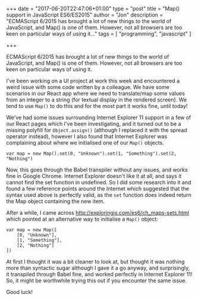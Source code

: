 +++
date = "2017-06-20T22:47:06+01:00"
type = "post"
title = "Map() support in JavaScript ES6/ES2015"
author = "Jon"
description = "ECMAScript 6/2015 has brought a lot of new things to the world of JavaScript, and Map() is one of them. However, not all browsers are too keen on particular ways of using it..."
tags = [
	"programming",
	"javascript"
]

+++

ECMAScript 6/2015 has brought a lot of new things to the world of JavaScript, and Map() is one of them. However, not all browsers are too keen on particular ways of using it.

I've been working on a UI project at work this week and encountered a weird issue with some code written by a colleague. We have some scenarios in our React app where we need to translate/map some values from an integer to a string (for textual display in the rendered screen). We tend to use `Map()` to do this and for the most part it works fine, until today!

We've had some issues surrounding Internet Explorer 11 support in a few of our React pages which I've been investigating, and it turned out to be a missing polyfill for `Object.assign()` (although I replaced it with the spread operator instead), however I also found that Internet Explorer was complaining about where we initialised one of our `Map()` objects.

	var map = new Map().set(0, "Unknown").set(1, "Something").set(2, "Nothing")

Now, this goes through the Babel transpiler without any issues, and works fine in Google Chrome. Internet Explorer doesn't like it at all, and says it cannot find the set function in undefined. So I did some research into it and found a few reference points around the Internet which suggested that the syntax used above is perfectly valid, as the `set` function does indeed return the Map object containing the new item.

After a while, I came across http://exploringjs.com/es6/ch_maps-sets.html which pointed at an alternative way to initialise a `Map()` object:

	var map = new Map([
		[0, "Unknown"],
		[1, "Something"],
		[2, "Nothing"]
	])

At first I thought it was a bit cleaner to look at, but thought it was nothing more than syntactic sugar although I gave it a go anyway, and surprisingly, it transpiled through Babel fine, and worked perfectly in Internet Explorer 11! So, it might be worthwhile trying this out if you encounter the same issue.

Good luck!